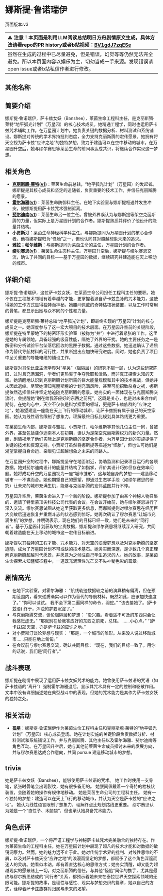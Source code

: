 # 娜斯提·鲁诺瑞伊
页面版本:v3
 

| :warning: 注意！本页面是利用LLM阅读总结明日方舟剧情原文生成，具体方法请看repo的PR history或者b站视频：[BV1gdJ7zqESe](https://www.bilibili.com/video/BV1gdJ7zqESe/)         |
|:----------------------------|
| 虽然在生成的过程中已尽量避免，但是错误，幻觉等等仍然无法完全避免。所以本页面内容以娱乐为主，切勿当成一手来源。发现错误请open issue或者b站私信作者进行修改。|



## 其他名称

## 简要介绍
娜斯提·鲁诺瑞伊，萨卡兹女妖（Banshee），莱茵生命工程科主任，是克丽斯腾·莱特“地平弧光计划”（万星园）的核心技术成员。她精通工程学，同时也运用萨卡兹咒术辅助工作。在万星园计划中，她负责关键的数据分析、材料测试和系统铺设。娜斯提对传统的学术界持批判态度，全力支持克丽斯腾的宏伟愿景。她拥有将天空视为萨卡兹“应许之地”的独特梦想，致力于建造可以在空中移动的城市。在万星园升空后，她与缪尔赛思等莱茵生命的前同事达成共识，将继续合作实现这一梦想。
## 相关角色
-   **[克丽斯腾·莱特](extended_char_336509.md)([v1](../chars/extended_char_336509.md))**：莱茵生命前总辖，“地平弧光计划”（万星园）的发起者。娜斯提是其核心成员和坚定的追随者，负责重要的技术工作，并信任克丽斯腾的愿景。
-   **[霍尔海雅](char_4027_heyak.md)([v1](../chars/char_4027_heyak.md))**：莱茵生命防御科主任。在地下实验室与娜斯提相遇并发生冲突，被娜斯提用萨卡兹咒术强制驱离。
-   **[斐尔迪南](extended_char_fei_er_di_nan.md)([v1](../chars/extended_char_fei_er_di_nan.md))**：莱茵生命另一位主任。曾被外界误认为与娜斯提等架空克丽斯腾的力量，但实际上是万星园计划的合作者。娜斯提熟悉并评价了他设计的能量井结构。
-   **小贾斯汀**：莱茵生命神经科学科主任。与娜斯提同为万星园计划的核心合作者。他将娜斯提归为“怪胎”之一，但也认同其对超越想象未来的追求。
-   **雅拉；帕尔维斯**：与娜斯提同为莱茵生命的主任，万星园计划的合作者。
-   **[缪尔赛思](char_249_mlyss.md)([v1](../chars/char_249_mlyss.md))**：莱茵生命生态科主任。万星园升空后，娜斯提与缪尔赛思交流，确认了共同的目标——基于万星园的数据，继续研究并建造能在天上移动的城市。
## 详细介绍
娜斯提·鲁诺瑞伊，这位萨卡兹女妖，在莱茵生命公司担任工程科主任的要职。她不仅在工程技术领域有着卓越的才能，更掌握着源自萨卡兹血脉的咒术能力，这使得她的工作方式显得独特而神秘。她腰间佩戴的奇特枯枝状装置，以及工作时常用的骨笔，都显示出她与众不同的个性和力量。

娜斯提是克丽斯腾·莱特总辖“地平弧光计划”，即最终实现的“万星园”计划的核心成员之一。她深度参与了这一宏大项目的技术层面。在万星园升空前的关键阶段，娜斯提在特里蒙地下的秘密环形实验室（被称为“井”）中进行着紧张的工作。这里是她的专属领地，具备超强的吸音性能，隔绝了外界的干扰。她的主要任务之一是解密和分析试验平台坠落后回收的黑匣子数据。通过这些数据，她迅速确认了递质作为替代导航材料的可行性，并果断提出应加快研究进度。同时，她也负责了项目中至关重要的导能电缆的铺设工作。

娜斯提对哥伦比亚主流学界对“星荚”（阻隔层）的研究不屑一顾，认为这些研究陈旧、过时且充满漏洞，学者们更热衷于争夺教职和津贴，而非真正探索未知的天空。她清醒地认识到克丽斯腾计划所需的巨大能量规模和其中的技术挑战，但她并未因此退缩。尽管她深知克丽斯腾的计划充满风险，甚至可能招致杀身之祸，娜斯提依然选择信任并坚定地追随克丽斯腾的愿景。她务实的一面体现在与克丽斯腾交流时，会提醒她“别在给我答应好的东西之前死”，这既是关心，也是对未来合作的期待。在她的心中，天空不仅仅是科学探索的领域，更是萨卡兹族群的“应许之地”，她渴望建造一座能在天上飞行的移动城市，让萨卡兹拥有属于自己的天空家园。她认为线性语言限制了想象力，理解最终目标比规划具体路线更为重要。

在莱茵生命内部，娜斯提与雅拉、小贾斯汀、帕尔维斯等其他几位主任一同，曾被外界，甚至包括斐尔迪南本人在初期，误认为是架空克丽斯腾权力的新兴力量。然而，剧情揭示了他们实际上是克丽斯腾的坚定合作者，为万星园计划的实施提供了关键的技术和资源支持。小贾斯汀虽然将娜斯提等描述为“怪胎”，但也认可她们是渴望掌握自身命运、亲眼见证超越想象之未来的同路人。

在万星园升空的过程中，娜斯提坚守在地面附近，协助监测和记录项目运行的各项数据。她对斐尔迪南设计的能量井结构了如指掌，评价其设计巧妙但存在效率问题。她将成功升空的万星园视为一座“城市雏形”，这与她自身的梦想——建造移动城市——不谋而合。她也期望自己的愿望，即通过生态学手段（如缪尔赛思的研究）让未来的城市充满生机，能够与克丽斯腾的宏伟蓝图并行不悖。

万星园升空后，莱茵生命进入了一个新的阶段。娜斯提参加了由某个神秘人物召集的、邀请了特里蒙顶尖科技公司代表的会议。在会议开始前，她与缪尔赛思进行了深入交流。缪尔赛思试图从她这里获取更多信息，而娜斯提则对缪尔赛思在经历巨大变故后迅速恢复并重燃斗志的状态感到惊讶。她再次确认了缪尔赛思“让城市充满生机”的梦想，并明确表示，现在她们的目标已经一致，她们是未来的“同行者”。基于万星园计划获取的宝贵数据，娜斯提和缪尔赛思将继续深入研究，共同朝着建造能在天上移动的城市这一宏伟目标前进。

娜斯提以其独特的工程才能、咒术能力、对天空的浪漫梦想以及对克丽斯腾的坚定追随，成为了万星园计划不可或缺的技术基石。她务实而深邃，是少数几个真正理解克丽斯腾超越时代愿景，并愿意为之倾注自己毕生追求的人。她的故事，是莱茵生命探索未知疆域征程中，一道既充满理性光芒又不失神秘色彩的篇章。
## 剧情高光
- 在地下实验室，对霍尔海雅：
  “航线轨迹数据较之前的演算稍有偏离，但在预期范围内，看来递质确实可以作为替代的导航材料。既然如此，应该加快速度了。”
  “你可以试试。 我不会下第二遍同样的命令，羽蛇。”
  “该去接她了。(萨卡兹语) 终于，浑浊的梦要沉淀了。”
- 与克丽斯腾交流，谈论阻隔层和梦想：
  “没兴趣。看着遥不可及的东西只会让我感觉虚无。”
  “那就别在给我答应好的东西之前死，总辖。 ......小心点。”
  “(萨卡兹语)天空，亦是萨卡兹的应许之地。”
- 对小贾斯汀谈论梦想与现实：
  “那是，一个城市的雏形。从来没人说过移动城市......只能在地上匍匐。”
- 在会议前与缪尔赛思交流，确认共同目标：
  “现在，我们的目标一致了。用你的话说，我们是‘同行者’。”
## 战斗表现
娜斯提在剧情中展现了运用萨卡兹女妖咒术的能力。她曾使用萨卡兹语的咒语（如萨卡兹语的“离开”）强制霍尔海雅退后，显示其咒术具有一定的控制和驱散作用。文本中没有详细描述她在典型战斗中的表现，但她的咒术能力是其作为萨卡兹女妖的独特之处。
## 相关活动
-   **[孤星](../stories/act25side.md)**：娜斯提·鲁诺瑞伊作为莱茵生命工程科主任和克丽斯腾·莱特的“地平弧光计划”（万星园）核心成员登场。她在计划实施的关键阶段负责数据分析、材料测试和系统铺设工作，并与克丽斯腾、其他主任以及霍尔海雅、斐尔迪南等角色互动。在万星园升空后，她与其他前莱茵生命成员探讨未来的发展方向，并与缪尔赛思达成合作意向，共同 pursue 建造移动城市的梦想。
## trivia
她是萨卡兹女妖（Banshee），能够使用萨卡兹语的咒术。
她工作时使用一支骨笔，紧张时骨笔会出现裂纹，她有很多备用的。
她腰间佩戴着一个奇特的枯枝状装置，会随着她的操作有规律地移动。
她是莱茵生命公司的工程科主任。
她有一个独特的梦想：建造可以在天上飞行的移动城市，并认为天空是萨卡兹的“应许之地”。
她认为线性语言限制了想象力，理解终点比规划路线更重要。
缪尔赛思认为她是一个“直性子、木脑袋”，但也承认她具备咒术能力。
## 角色点评
娜斯提·鲁诺瑞伊，一个将严谨工程学与神秘萨卡兹咒术完美融合的独特存在。作为莱茵生命的工程科主任，她在万星园计划中展现了超凡的技术才能和对数据的敏锐洞察力。然而，她的魅力远不止于此。她对传统学术界的批判、对线性思维的不屑，以及对萨卡兹天空“应许之地”的浪漫而坚定的梦想，都赋予了这个角色深邃而迷人的灵魂。她看似木讷，却有着直达核心的思维方式；她务实清醒，却又能为超越现实的愿景赌上一切。对克丽斯腾的信任，与其他“怪胎”同伴的携手，尤其是最终与缪尔赛思结成的“同行者”关系，都预示着她未来在泰拉世界天空探索领域的无限可能。娜斯提的故事，是理性与感性、现实与梦想交织的篇章，她以自己的方式，诠释着萨卡兹族群对归属与未来的渴望。